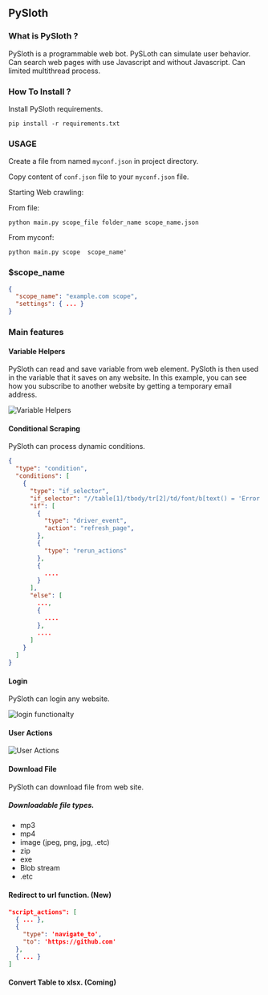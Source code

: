 ## PySloth  
  
### What is PySloth ?  
  
PySloth is a programmable web bot. PySLoth can simulate user behavior. Can search web pages with use Javascript and without Javascript.  Can limited multithread process.  
  
### How To Install ?  
  
Install PySloth requirements.  
  
```pip install -r requirements.txt```  

### USAGE

Create  a file from named ```myconf.json``` in project directory.  
  
Copy content of ```conf.json``` file to your ```myconf.json``` file.  

Starting Web crawling:  

From file:

``` python main.py scope_file folder_name scope_name.json ```    

From myconf:

``` python main.py scope  scope_name' ```  
  
### $scope_name  
  
```json  
{  
  "scope_name": "example.com scope",  
  "settings": { ... }  
}  

```  
  
### Main features  

#### Variable Helpers

PySloth can read and save variable from web element. PySloth is then used in the variable that it saves on any website. 
In this example, you can see how you subscribe to another website by getting a temporary email address.
  
![Variable Helpers](https://github.com/ebubekirtabak/scrappy/blob/master/media/gif/variable_helpers.gif "Variable Helpers")

#### Conditional Scraping

PySloth can process dynamic conditions.

````json
{
  "type": "condition",
  "conditions": [
    {
      "type": "if_selector",
      "if_selector": "//table[1]/tbody/tr[2]/td/font/b[text() = 'Error']",
      "if": [
        {
          "type": "driver_event",
          "action": "refresh_page",
        },
        {
          "type": "rerun_actions"
        },
        {
          ....
        }
      ],
      "else": [
        ...,
        {
          ....
        },
        ....
      ]
    }
  ]
}
````

#### Login   

PySloth can login any website.

![login functionalty](https://github.com/ebubekirtabak/scrappy/blob/master/media/gif/login.gif "Login function")  
  
#### User Actions  
  
![User Actions](https://github.com/ebubekirtabak/scrappy/blob/master/media/gif/script_actions.gif "User Actions")

#### Download File

PySloth can download file from web site.

##### Downloadable file types.
- mp3
- mp4
- image (jpeg, png, jpg, .etc)
-  zip
-  exe
- Blob stream
- .etc

#### Redirect to url function. (New)
````json
"script_actions": [
  { ... },
  {
    "type": 'navigate_to',
    "to": 'https://github.com'
  },
  { ... }
]
````

#### Convert Table to xlsx. (Coming) 

